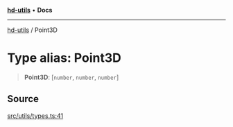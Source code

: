 [**hd-utils**](../README.md) • **Docs**

***

[hd-utils](../globals.md) / Point3D

# Type alias: Point3D

> **Point3D**: [`number`, `number`, `number`]

## Source

[src/utils/types.ts:41](https://github.com/AhmadHddad/h-utils/blob/8e9e542f98b1a43a336ce585dc8666b21b0e894d/src/utils/types.ts#L41)
